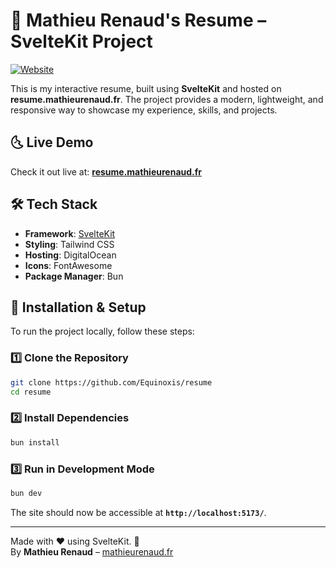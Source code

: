 # 📝 Mathieu Renaud's Resume – SvelteKit Project

[![Website](https://img.shields.io/badge/Live%20Demo-resume.mathieurenaud.fr-blue?style=flat&logo=vercel)](https://resume.mathieurenaud.fr/)

This is my interactive resume, built using **SvelteKit** and hosted on **resume.mathieurenaud.fr**. The project provides a modern, lightweight, and responsive way to showcase my experience, skills, and projects.

## 🌜 Live Demo

Check it out live at: **[resume.mathieurenaud.fr](https://resume.mathieurenaud.fr/)**

## 🛠️ Tech Stack

- **Framework**: [SvelteKit](https://kit.svelte.dev/)
- **Styling**: Tailwind CSS
- **Hosting**: DigitalOcean
- **Icons**: FontAwesome
- **Package Manager**: Bun

## 🚀 Installation & Setup

To run the project locally, follow these steps:

### 1️⃣ Clone the Repository

```sh
git clone https://github.com/Equinoxis/resume
cd resume
```

### 2️⃣ Install Dependencies

```sh
bun install
```

### 3️⃣ Run in Development Mode

```sh
bun dev
```

The site should now be accessible at **`http://localhost:5173/`**.

---

Made with ❤️ using SvelteKit. 🚀  
By **Mathieu Renaud** – [mathieurenaud.fr](https://mathieurenaud.fr/)
